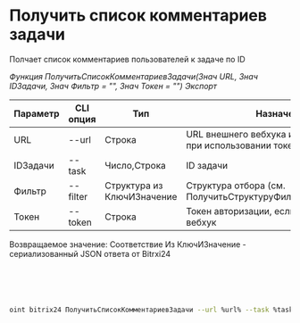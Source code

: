 ﻿---
sidebar_position: 20
---

# Получить список комментариев задачи
 Полчает список комментариев пользователей к задаче по ID


*Функция ПолучитьСписокКомментариевЗадачи(Знач URL, Знач IDЗадачи, Знач Фильтр = "", Знач Токен = "") Экспорт*

  | Параметр | CLI опция | Тип | Назначение |
  |-|-|-|-|
  | URL | --url | Строка | URL внешнего вебхука или адрес Bitrix24 при использовании токена |
  | IDЗадачи | --task | Число,Строка | ID задачи |
  | Фильтр | --filter | Структура из КлючИЗначение | Структура отбора (см. ПолучитьСтруктуруФильтраКомментариев) |
  | Токен | --token | Строка | Токен авторизации, если используется не вебхук |

  
  Возвращаемое значение:   Соответствие Из КлючИЗначение - сериализованный JSON ответа от Bitrxi24

```bsl title="Пример кода"
	

	
```

```sh title="Пример команды CLI"
    
oint bitrix24 ПолучитьСписокКомментариевЗадачи --url %url% --task %task% --filter %filter% --token %token%

```


```json title="Результат"



```
